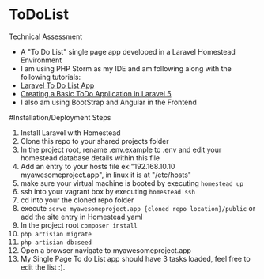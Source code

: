 # ToDoList

Technical Assessment
- A "To Do List" single page app developed in a Laravel Homestead Environment  
- I am using PHP Storm as my IDE and am following along with the following tutorials: 
- [Laravel To Do List App](https://www.youtube.com/watch?v=sfSjm-MwhNM&list=PLfdtiltiRHWGH8AngyP6cp525_R_NExcR&index=1)
- [Creating a Basic ToDo Application in Laravel 5](https://www.flynsarmy.com/2015/02/creating-a-basic-todo-application-in-laravel-5-part-1/)
- I also am using BootStrap and Angular in the Frontend



#Installation/Deployment Steps

1. Install Laravel with Homestead
2. Clone this repo to your shared projects folder 
3. In the project root, rename .env.example to .env and edit your homestead database details within this file 
3. Add an entry to your hosts file ex:"192.168.10.10  myawesomeproject.app", in linux it is at "/etc/hosts"
4. make sure your virtual machine is booted by executing `homestead up`
4. ssh into your vagrant box by executing `homestead ssh` 
5. cd into your the cloned repo folder
6. execute `serve myawesomeproject.app {cloned repo location}/public` or add the site entry in Homestead.yaml 
7. In the project root `composer install`
8. `php artisian migrate`
9. `php artisian db:seed`
10. Open a browser navigate to myawesomeproject.app
11. My Single Page To do List app should have 3 tasks loaded, feel free to edit the list :).
